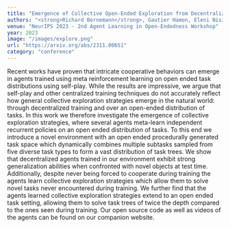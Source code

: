 ```yaml
---
title: "Emergence of Collective Open-Ended Exploration from Decentralized Meta-Reinforcement Learning"
authors: "<strong>Richard Bornemann</strong>, Gautier Hamon, Eleni Nisioti, Clément Moulin-Frier"
venue: "NeurIPS 2023 - 2nd Agent Learning in Open-Endedness Workshop"
year: 2023
image: "/images/explore.png"
url: "https://arxiv.org/abs/2311.00651"
category: "conference"
---
```


Recent works have proven that intricate cooperative behaviors can emerge in agents trained using meta reinforcement learning on open ended task distributions using self-play. While the results are impressive, we argue that self-play and other centralized training techniques do not accurately reflect how general collective exploration strategies emerge in the natural world: through decentralized training and over an open-ended distribution of tasks. In this work we therefore investigate the emergence of collective exploration strategies, where several agents meta-learn independent recurrent policies on an open ended distribution of tasks. To this end we introduce a novel environment with an open ended procedurally generated task space which dynamically combines multiple subtasks sampled from five diverse task types to form a vast distribution of task trees. We show that decentralized agents trained in our environment exhibit strong generalization abilities when confronted with novel objects at test time. Additionally, despite never being forced to cooperate during training the agents learn collective exploration strategies which allow them to solve novel tasks never encountered during training. We further find that the agents learned collective exploration strategies extend to an open ended task setting, allowing them to solve task trees of twice the depth compared to the ones seen during training. Our open source code as well as videos of the agents can be found on our companion website.
